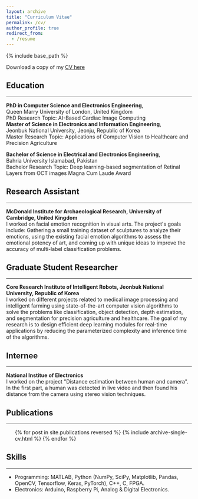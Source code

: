 ```yaml
---
layout: archive
title: "Curriculum Vitae"
permalink: /cv/
author_profile: true
redirect_from:
  - /resume
---
```


{% include base_path %}

Download a copy of my [CV here](https://drive.google.com/file/d/1RUT6KXiYYbndvvEK6RYPvRp7BhS2LX1Q/view?usp=sharing)

## Education
-----------------------
**PhD in Computer Science and Electronics Engineering**,<br>
Queen Marry University of London, United Kingdom<br>
PhD Research Topic: AI-Based Cardiac Image Computing<br>
**Master of Science in Electronics and Information Engineering**,<br>
Jeonbuk National University, Jeonju, Republic of Korea<br>
Master Research Topic: Applications of Computer Vision to Healthcare and Precision Agriculture <br>

**Bachelor of Science in Electrical and Electronics Engineering**,<br>
Bahria University Islamabad, Pakistan<br>
Bachelor Research Topic: Deep learning-based segmentation of Retinal Layers from OCT images
Magna Cum Laude Award<br>

## Research Assistant
-----------------------
**McDonald Institute for Archaeological Research, University of Cambridge, United Kingdom**<br>
I worked on facial emotion recognition in visual arts. The project's goals include: Gathering a small training dataset of sculptures to analyze their emotions, using the existing facial emotion algorithms to assess the emotional potency of art, and coming up with unique ideas to improve the accuracy of multi-label classification problems.

## Graduate Student Researcher
-----------------------
**Core Research Institute of Intelligent Robots, Jeonbuk National University, Republic of Korea**<br>
I worked on different projects related to medical image processing and intelligent farming using state-of-the-art computer vision
algorithms to solve the problems like classification, object detection, depth estimation, and segmentation for precision agriculture
and healthcare. The goal of my research is to design efficient deep learning modules for real-time applications by reducing the
parameterized complexity and inference time of the algorithms.

## Internee 
-----------------------
**National Institue of Electronics**<br>
  I worked on the project "Distance estimation between human and camera". In the first part, a human was detected in live video and then found his distance from the camera using stereo vision techniques.
## Publications
-----------------------
  <ul>{% for post in site.publications reversed %}
    {% include archive-single-cv.html %}
  {% endfor %}</ul>
    

## Skills
-----------------------
* Programming: MATLAB, Python (NumPy, SciPy, Matplotlib, Pandas, OpenCV, Tensorflow, Keras, PyTorch), C++, C, FPGA.
* Electronics: Arduino, Raspberry Pi, Analog & Digital Electronics.

